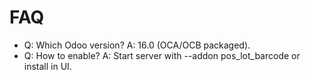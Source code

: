 # FAQ

- Q: Which Odoo version? A: 16.0 (OCA/OCB packaged).
- Q: How to enable? A: Start server with --addon pos_lot_barcode or install in UI.
